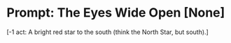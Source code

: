 # Prompt: The Eyes Wide Open [None]
[-1 act: A bright red star to the south (think the North Star, but south).]

